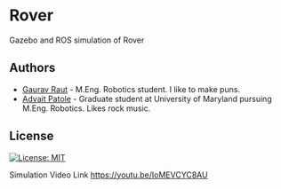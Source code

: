 # Rover
Gazebo and ROS simulation of Rover

## Authors
- [Gaurav Raut](https://github.com/gauraut) - M.Eng. Robotics student. I like to make puns.
- [Advait Patole](https://github.com/advaitp) - Graduate student at University of Maryland pursuing M.Eng. Robotics. Likes rock music.

## License
[![License: MIT](https://img.shields.io/badge/License-MIT-yellow.svg)](https://opensource.org/licenses/MIT)

Simulation Video Link https://youtu.be/IoMEVCYC8AU
